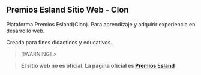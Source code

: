 ## Premios Esland Sitio Web - Clon

Plataforma Premios Esland(Clon). Para aprendizaje y adquirir experiencia en desarrollo web.

Creada para fines didacticos y educativos.

> [!WARNING] >

> **El sitio web no es oficial. La pagina oficial es [Premios Esland](https://premiosesland.com/)**
